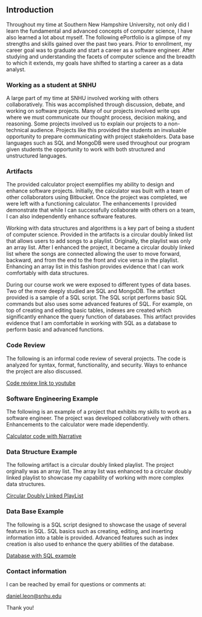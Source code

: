 ## Introduction

Throughout my time at Southern New Hampshire University, not only did I learn the fundamental and advanced concepts of computer science, I have also learned a lot about myself. The following ePortfolio is a glimpse of my strengths and skills gained over the past two years. Prior to enrollment, my career goal was to graduate and start a career as a software engineer. After studying and understanding the facets of computer science and the breadth to which it extends, my goals have shifted to starting a career as a data analyst. 

### Working as a student at SNHU

A large part of my time at SNHU involved working with others collaboratively. This was accomplished through discussion, debate, and working on software projects. Many of our projects involved write ups where we must communicate our thought process, decision making, and reasoning. Some projects involved us to explain our projects to a non-technical audience. Projects like this provided the students an invaluable opportunity to prepare communicating with project stakeholders. Data base languages such as SQL and MongoDB were used throughout our program given students the opportunity to work with both structured and unstructured languages. 

### Artifacts 

The provided calculator project exemplifies my ability to design and enhance software projects. Initially, the calculator was built with a team of other collaborators using Bitbucket. Once the project was completed, we were left with a functioning calculator. The enhancements I provided demonstrate that while I can successfully collaborate with others on a team, I can also independently enhance software features. 

Working with data structures and algorithms is a key part of being a student of computer science. Provided in the artifacts is a circular doubly linked list that allows users to add songs to a playlist. Originally, the playlist was only an array list. After I enhanced the project, it became a circular doubly linked list where the songs are connected allowing the user to move forward, backward, and from the end to the front and vice versa in the playlist. Enhancing an array list in this fashion provides evidence that I can work comfortably with data structures. 

During our course work we were exposed to different types of data bases. Two of the more deeply studied are SQL and MongoDB. The artifact provided is a sample of a SQL script. The SQL script performs basic SQL commands but also uses some advanced features of SQL. For example, on top of creating and editing basic tables, indexes are created which significantly enhance the query function of databases. This artifact provides evidence that I am comfortable in working with SQL as a database to perform basic and advanced functions. 


### Code Review

The following is an informal code review of several projects. The code is analyzed for syntax, format, functionality, and security. Ways to enhance the project are also discussed.

[Code review link to youtube](https://youtu.be/cLtFke1ST8E)


### Software Engineering Example

The following is an example of a project that exhibits my skills to work as a software engineer. The project was developed collaboratively with others. Enhancements to the calculator were made idependently.

[Calculator code with Narrative](https://github.com/DanielL1x/daniell1x.github.io/tree/main/Calculator%20with%20narrative) 


### Data Structure Example

The following artifact is a circular doubly linked playlist. The project orginally was an array list. The array list was enhanced to a circular doubly linked playlist to showcase my capability of working with more complex data structures. 

[Circular Doubly Linked PlayList](https://github.com/DanielL1x/daniell1x.github.io/tree/main/Data%20structure%20code%20with%20narrative)


### Data Base Example

The following is a SQL script designed to showcase the usage of several features in SQL. SQL basics such as creating, editing, and inserting information into a table is provided. Advanced features such as index creation is also used to enhance the query abilities of the database. 

[Database with SQL example](https://github.com/DanielL1x/daniell1x.github.io/tree/main/DataBase%20narrative%20and%20Code)


### Contact information

I can be reached by email for questions or comments at:

daniel.leon@snhu.edu

Thank you! 
